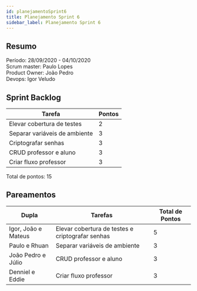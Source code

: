 ```yaml
---
id: planejamentoSprint6
title: Planejamento Sprint 6
sidebar_label: Planejamento Sprint 6
---
```


## Resumo

Período: 28/09/2020 - 04/10/2020 <br>
Scrum master: Paulo Lopes <br>
Product Owner: João Pedro <br>
Devops: Igor Veludo <br>

## Sprint Backlog

| Tarefa | Pontos |
|--------|--------|
| Elevar cobertura de testes | 2 |
| Separar variáveis de ambiente | 3 |
| Criptografar senhas | 3 |
| CRUD professor e aluno | 3 |
| Criar fluxo professor | 3 |

Total de pontos: 15

## Pareamentos

| Dupla | Tarefas | Total de Pontos |
|-------|---------|-----------------|
| Igor, João e Mateus | Elevar cobertura de testes e criptografar senhas | 5 |
| Paulo e Rhuan | Separar variáveis de ambiente | 3 |
| João Pedro e Júlio | CRUD professor e aluno | 3 |
| Denniel e Eddie | Criar fluxo professor | 3 |
